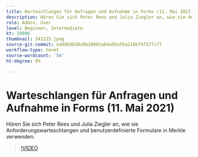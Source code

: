 ```yaml
---
title: Warteschlangen für Anfragen und Aufnahme in Forms (11. Mai 2021)
description: Hören Sie sich Peter Rees und Julia Ziegler an, wie sie Anforderungswarteschlangen und benutzerdefinierte Formulare in Merkle verwenden.
role: Admin, User
level: Beginner, Intermediate
kt: 10006
thumbnail: 341215.jpeg
source-git-commit: edd0bdb28a9b3d065a64a95af6a216b747577c77
workflow-type: tm+mt
source-wordcount: '54'
ht-degree: 0%

---
```


# Warteschlangen für Anfragen und Aufnahme in Forms (11. Mai 2021)

Hören Sie sich Peter Rees und Julia Ziegler an, wie sie Anforderungswarteschlangen und benutzerdefinierte Formulare in Merkle verwenden.

>[!VIDEO](https://video.tv.adobe.com/v/341215/?quality=12&learn=on)
